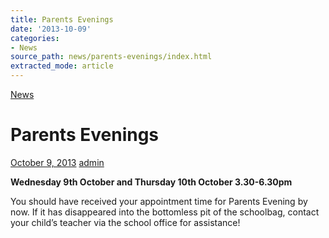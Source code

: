 ```yaml
---
title: Parents Evenings
date: '2013-10-09'
categories:
- News
source_path: news/parents-evenings/index.html
extracted_mode: article
---
```

[News](category/news/)

# Parents Evenings

[October 9, 2013](news/parents-evenings/) [admin](author/admin/)

**Wednesday 9th October and Thursday 10th October 3.30-6.30pm**

You should have received your appointment time for Parents Evening by now. If it has disappeared into the bottomless pit of the schoolbag, contact your child’s teacher via the school office for assistance!
